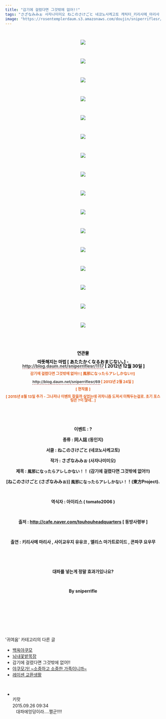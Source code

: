```yaml
---
title: "감기에 걸렸다면 그것밖에 없어!!"
tags: "さざなみみぉ 사자나미미오 ねこのさけごと 네코노사케고토 캐릭터_키리사메_마리사 캐릭터_사이교우지_유유코 캐릭터_앨리스_마가트로이드 캐릭터_콘파쿠_요우무 귀여움"
image: "https://rosentemplerdaum.s3.amazonaws.com/doujin/sniperriflesr/69/001.png"
---
```

<div class="article">
<p style="TEXT-ALIGN: center"> </p>
<p style="TEXT-ALIGN: center"><img src="{{ site.imgserver10 }}/sniperriflesr/69/001.png"/></p>
<p style="TEXT-ALIGN: center"> </p>
<p style="TEXT-ALIGN: center"><img src="{{ site.imgserver10 }}/sniperriflesr/69/002.png"/></p>
<p style="TEXT-ALIGN: center"> </p>
<p style="TEXT-ALIGN: center"><img src="{{ site.imgserver10 }}/sniperriflesr/69/003.png"/></p>
<p style="TEXT-ALIGN: center"> </p>
<p style="TEXT-ALIGN: center"><img src="{{ site.imgserver10 }}/sniperriflesr/69/004.png"/></p>
<p style="TEXT-ALIGN: center"> </p>
<p style="TEXT-ALIGN: center"><img src="{{ site.imgserver10 }}/sniperriflesr/69/005.png"/></p>
<p style="TEXT-ALIGN: center"> </p>
<p style="TEXT-ALIGN: center"><img src="{{ site.imgserver10 }}/sniperriflesr/69/006.png"/></p>
<p style="TEXT-ALIGN: center"> </p>
<p style="TEXT-ALIGN: center"><img src="{{ site.imgserver10 }}/sniperriflesr/69/007.png"/></p>
<p style="TEXT-ALIGN: center"> </p>
<p style="TEXT-ALIGN: center"><img src="{{ site.imgserver10 }}/sniperriflesr/69/008.png"/></p>
<p style="TEXT-ALIGN: center"> </p>
<p style="TEXT-ALIGN: center"><img src="{{ site.imgserver10 }}/sniperriflesr/69/009.png"/></p>
<p style="TEXT-ALIGN: center"> </p>
<p style="TEXT-ALIGN: center"><img src="{{ site.imgserver10 }}/sniperriflesr/69/010.png"/></p>
<p style="TEXT-ALIGN: center"> </p>
<p style="TEXT-ALIGN: center"><img src="{{ site.imgserver10 }}/sniperriflesr/69/011.png"/></p>
<p style="TEXT-ALIGN: center"> </p>
<p style="TEXT-ALIGN: center"><img src="{{ site.imgserver10 }}/sniperriflesr/69/012.png"/></p>
<p style="TEXT-ALIGN: center"> </p>
<p style="TEXT-ALIGN: center"><img src="{{ site.imgserver10 }}/sniperriflesr/69/013.png"/></p>
<p style="TEXT-ALIGN: center"> </p>
<p style="TEXT-ALIGN: center"><img src="{{ site.imgserver10 }}/sniperriflesr/69/014.png"/></p>
<p style="TEXT-ALIGN: center"> </p>
<p style="TEXT-ALIGN: center"><img src="{{ site.imgserver10 }}/sniperriflesr/69/015.png"/></p>
<p style="TEXT-ALIGN: center"> </p>
<p style="TEXT-ALIGN: center"><img src="{{ site.imgserver10 }}/sniperriflesr/69/016.png"/></p>
<p style="TEXT-ALIGN: center"> </p>
<p style="TEXT-ALIGN: center"> </p>
<p align="center" style="margin: 0px; padding: 0px; text-align: center; line-height: 1;"><font color="#000000"><b><span style="; ">연관물</span></b></font></p>
<p align="center" style="margin: 0px; padding: 0px; text-align: center; line-height: 1;"><font color="#000000"><b><br/></b></font></p>
<p align="center" style="margin: 0px; padding: 0px; text-align: center; line-height: 1;"><font color="#000000"><b>따뜻해지는 마법 [ あたたかくなるおまじない。] - <a class="tx-link" href="http://blog.daum.net/sniperriflesr/1117" style="color: rgb(70, 70, 70); text-decoration: none; border-bottom-width: 1px; border-bottom-style: dashed; border-bottom-color: rgb(132, 0, 0);" target="_blank">http://blog.daum.net/sniperriflesr/1117</a> [ 2012년 12월 30일 ]<br/></b></font></p>
<p style="margin: 0px; padding: 0px; color: rgb(226, 97, 32); font-size: 12pt; line-height: 1;"><span style="font-size: 9pt;"><b> </b></span></p>
<p style="margin: 0px; padding: 0px; text-align: center; color: rgb(226, 97, 32); font-size: 12pt; line-height: 1;"><span style=" font-size: 9pt; ; "><b>감기에 걸렸다면 그것밖에 없어!! [ 風邪になったらアレしかない!!] </b></span></p>
<p style="line-height: 1;"><strong style="line-height: 19.2000007629395px;"><strong><strong></strong></strong></strong></p>
<p style="margin: 0px; padding: 0px; text-align: center; color: rgb(226, 97, 32); font-size: 12pt; line-height: 1;"><b><a href="http://blog.daum.net/sniperriflesr/69" style="color: rgb(70, 70, 70); text-decoration: none; border-bottom-width: 1px; border-bottom-style: dashed; border-bottom-color: rgb(132, 0, 0);" target="_blank"><span style=" font-size: 9pt; ; ">http://blog.daum.net/sniperriflesr/69</span></a><span style=" font-size: 9pt; ; "> [ 2013년 2월 24일 ]</span></b></p>
<p style="margin: 0px; padding: 0px; text-align: center; color: rgb(226, 97, 32); font-size: 12pt; line-height: 1;"><b><span style=" font-size: 9pt; ; "><br/></span></b></p>
<p style="margin: 0px; padding: 0px; text-align: center; color: rgb(226, 97, 32); font-size: 12pt; line-height: 1;"><b><span style=" font-size: 9pt; ; ">[ 현작품 ]</span></b></p>
<p style="margin: 0px; padding: 0px; text-align: center; color: rgb(226, 97, 32); font-size: 12pt; line-height: 1;"><b><span style=" font-size: 9pt; ; "><br/></span></b></p>
<p style="margin: 0px; padding: 0px; text-align: center; color: rgb(226, 97, 32); font-size: 12pt; line-height: 1;"><b><span style=" font-size: 9pt; ; ">[ 2015년 8월 13일 추가 - 그나저나 이벤트 찾을까 싶었는데 귀차니즘 도져서 미뤄두는걸로. 초기 포스팅은 ?이 많네.. ]</span></b></p>
<p style="TEXT-ALIGN: center"><br/></p>
<p style="TEXT-ALIGN: center"> </p>
<p align="center" style="TEXT-ALIGN: center"><strong>이벤트 : ?</strong></p>
<p align="center" style="TEXT-ALIGN: center"><strong>종류 : 同人誌 (동인지)</strong></p>
<p align="center" style="TEXT-ALIGN: center"><strong>서클 : ねこのさけごと (네코노사케고토)</strong></p>
<p align="center" style="TEXT-ALIGN: center"><strong>작가 : さざなみみぉ (사자나미미오)</strong></p>
<p align="center" style="TEXT-ALIGN: center"><strong>제목 : <font size="2">風邪になったらアレしかない！</font>！ (감기에 걸렸다면 그것밖에 없어!!)</strong></p>
<p align="center" style="TEXT-ALIGN: center"><strong>[ねこのさけごと (さざなみみぉ)] <font size="2">風邪になったらアレしかない！</font>！(東方Project).</strong></p>
<p align="center" style="TEXT-ALIGN: center"><strong></strong> </p>
<p align="center" style="TEXT-ALIGN: center"><strong>역식자 : 아이리스 ( tomato2006 )</strong></p>
<p align="center" style="TEXT-ALIGN: center"><strong></strong> </p>
<p align="center" style="TEXT-ALIGN: center"><strong>출저 : <a href="http://cafe.naver.com/touhouheadquarters" target="_blank">http://cafe.naver.com/touhouheadquarters</a> [ 동방사령부 ]</strong></p>
<p align="center" style="TEXT-ALIGN: center"><strong></strong> </p>
<p align="center" style="TEXT-ALIGN: center"><strong>출연 : 키리사메 마리사 , 사이교우지 유유코 , 엘리스 마가트로이드 , 콘파쿠 요우무</strong></p>
<p align="center" style="TEXT-ALIGN: center"><strong></strong> </p>
<p align="center" style="TEXT-ALIGN: center"><strong></strong> </p>
<p align="center" style="TEXT-ALIGN: center"><strong>대파를 넣는게 정말 효과가있나요?</strong></p>
<p align="center" style="TEXT-ALIGN: center"><strong></strong> </p>
<p align="center" style="TEXT-ALIGN: center"><strong>By sniperrifle</strong></p>
<p style="TEXT-ALIGN: center"> </p>
<p style="TEXT-ALIGN: center"> </p>
<p style="TEXT-ALIGN: center"> </p>
<p style="TEXT-ALIGN: center"></p>
</div><br/>
<div class="another">
<p>'귀여움' 카테고리의 다른 글</p>
<ul>
<li><a href="/sniperriflesr_72">백옥야쿠모</a></li>
<li><a href="/sniperriflesr_70">뇌내꽃밭목장</a></li>
<li>감기에 걸렸다면 그것밖에 없어!!</li>
<li><a href="/sniperriflesr_68">야쿠모가! ~소중하고 소중한 가족이니까~</a></li>
<li><a href="/sniperriflesr_67">레이센 교환생활</a></li>
</ul>
</div><br/>
<div class="comment" id="commentListBlock_69" style="display:block"><ul><li class="firstCmt"><div class="opinionListMenu">
<div class="icon"><img alt="" class="myicon" src="http://i1.daumcdn.net/pimg/blog/p_img/mycon/basic_2.gif"/></div>
<div class="fl">
<span class="bold">키랏</span>
<div style="width: 1px; height: 1px; overflow: hidden; visibility: hidden; border:1px solid red">
<span id="uname4020" style="display:none;">키랏</span>
<span id="pwd4020" style="display:none;"></span>
<span id="emailblog4020" name="http://emkdkdn.com" style="display:none;"></span>
<span id="open4020" style="display:none">Y</span>
</div>
</div>
<div class="sDateTime">2015.09.26 09:34</div>
</div>
<div class="cont" id="Text4020">   대파에엉덩이라....쩔군!!!!</div>
<div class="contReArea" id="inWrite4020" style="display:none;"></div>
</li></ul>
</div><br/>
<br/>
<p id="refer"></p>
<br/>
